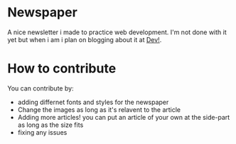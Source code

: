 # Newspaper
A nice newsletter i made to practice web development. I'm not done with it yet but when i am i plan on blogging about it at [Dev!](https://dev.to/lensco825).

# How to contribute
You can contribute by:

- adding differnet fonts and styles for the newspaper
- Change the images as long as it's relavent to the article
- Adding more articles! you can put an article of your own at the side-part as long as the size fits
- fixing any issues
